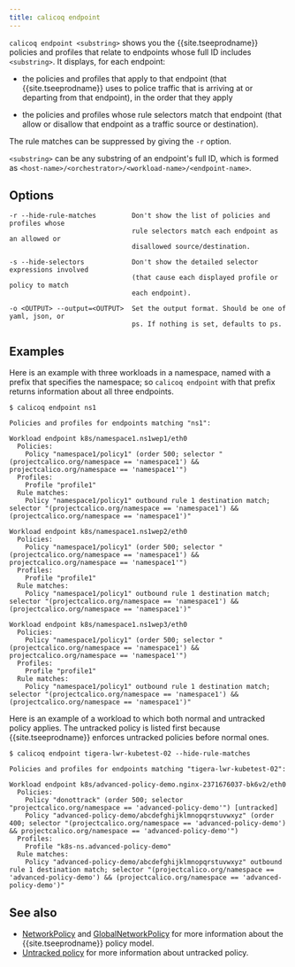 ```yaml
---
title: calicoq endpoint
---
```


`calicoq endpoint <substring>` shows you the {{site.tseeprodname}} policies and profiles that
relate to endpoints whose full ID includes `<substring>`.  It displays, for
each endpoint:

- the policies and profiles that apply to that endpoint (that {{site.tseeprodname}} uses to
  police traffic that is arriving at or departing from that endpoint), in the
  order that they apply

- the policies and profiles whose rule selectors match that endpoint (that
  allow or disallow that endpoint as a traffic source or destination).

The rule matches can be suppressed by giving the `-r` option.

`<substring>` can be any substring of an endpoint's full ID, which is formed
as `<host-name>/<orchestrator>/<workload-name>/<endpoint-name>`.

## Options

```
-r --hide-rule-matches         Don't show the list of policies and profiles whose
                               rule selectors match each endpoint as an allowed or
                               disallowed source/destination.

-s --hide-selectors            Don't show the detailed selector expressions involved
                               (that cause each displayed profile or policy to match
                               each endpoint).

-o <OUTPUT> --output=<OUTPUT>  Set the output format. Should be one of yaml, json, or
                               ps. If nothing is set, defaults to ps.
```

## Examples

Here is an example with three workloads in a namespace, named with a prefix that
specifies the namespace; so `calicoq endpoint` with that prefix returns information
about all three endpoints.
```
$ calicoq endpoint ns1

Policies and profiles for endpoints matching "ns1":

Workload endpoint k8s/namespace1.ns1wep1/eth0
  Policies:
    Policy "namespace1/policy1" (order 500; selector "(projectcalico.org/namespace == 'namespace1') && projectcalico.org/namespace == 'namespace1'")
  Profiles:
    Profile "profile1"
  Rule matches:
    Policy "namespace1/policy1" outbound rule 1 destination match; selector "(projectcalico.org/namespace == 'namespace1') && (projectcalico.org/namespace == 'namespace1')"

Workload endpoint k8s/namespace1.ns1wep2/eth0
  Policies:
    Policy "namespace1/policy1" (order 500; selector "(projectcalico.org/namespace == 'namespace1') && projectcalico.org/namespace == 'namespace1'")
  Profiles:
    Profile "profile1"
  Rule matches:
    Policy "namespace1/policy1" outbound rule 1 destination match; selector "(projectcalico.org/namespace == 'namespace1') && (projectcalico.org/namespace == 'namespace1')"

Workload endpoint k8s/namespace1.ns1wep3/eth0
  Policies:
    Policy "namespace1/policy1" (order 500; selector "(projectcalico.org/namespace == 'namespace1') && projectcalico.org/namespace == 'namespace1'")
  Profiles:
    Profile "profile1"
  Rule matches:
    Policy "namespace1/policy1" outbound rule 1 destination match; selector "(projectcalico.org/namespace == 'namespace1') && (projectcalico.org/namespace == 'namespace1')"
```

Here is an example of a workload to which both normal and untracked policy
applies.  The untracked policy is listed first because {{site.tseeprodname}} enforces
untracked policies before normal ones.
```
$ calicoq endpoint tigera-lwr-kubetest-02 --hide-rule-matches

Policies and profiles for endpoints matching "tigera-lwr-kubetest-02":

Workload endpoint k8s/advanced-policy-demo.nginx-2371676037-bk6v2/eth0
  Policies:
    Policy "donottrack" (order 500; selector "projectcalico.org/namespace == 'advanced-policy-demo'") [untracked]
    Policy "advanced-policy-demo/abcdefghijklmnopqrstuvwxyz" (order 400; selector "(projectcalico.org/namespace == 'advanced-policy-demo') && projectcalico.org/namespace == 'advanced-policy-demo'")
  Profiles:
    Profile "k8s-ns.advanced-policy-demo"
  Rule matches:
    Policy "advanced-policy-demo/abcdefghijklmnopqrstuvwxyz" outbound rule 1 destination match; selector "(projectcalico.org/namespace == 'advanced-policy-demo') && (projectcalico.org/namespace == 'advanced-policy-demo')"
```

## See also

-  [NetworkPolicy]({{site.baseurl}}/{{page.version}}/reference/calicoctl/resources/networkpolicy) and
   [GlobalNetworkPolicy]({{site.baseurl}}/{{page.version}}/reference/calicoctl/resources/globalnetworkpolicy)
   for more information about the {{site.tseeprodname}} policy model.
-  [Untracked policy]({{site.baseurl}}/{{page.version}}/getting-started/bare-metal/bare-metal) for
   more information about untracked policy.

